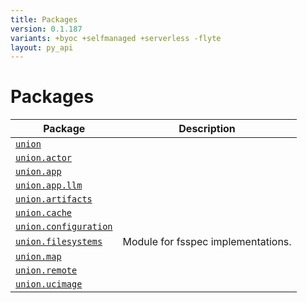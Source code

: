 ```yaml
---
title: Packages
version: 0.1.187
variants: +byoc +selfmanaged +serverless -flyte
layout: py_api
---
```


# Packages

| Package | Description |
|-|-|
| [`union`](union) |  |
| [`union.actor`](union.actor) |  |
| [`union.app`](union.app) |  |
| [`union.app.llm`](union.app.llm) |  |
| [`union.artifacts`](union.artifacts) |  |
| [`union.cache`](union.cache) |  |
| [`union.configuration`](union.configuration) |  |
| [`union.filesystems`](union.filesystems) | Module for fsspec implementations. |
| [`union.map`](union.map) |  |
| [`union.remote`](union.remote) |  |
| [`union.ucimage`](union.ucimage) |  |
